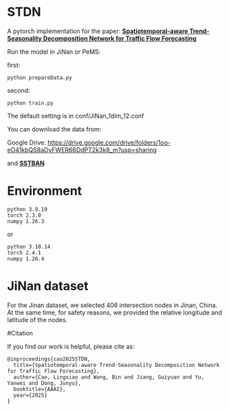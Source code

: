 # STDN

A pytorch implementation for the paper: **[Spatiotemporal-aware Trend-Seasonality Decomposition Network for Traffic Flow Forecasting](https://arxiv.org/abs/2502.12213)**

Run the model in JiNan or PeMS:

first:
```
python prepareData.py
```
second:
```
python train.py
```
The default setting is in conf/JiNan_1dim_12.conf
 
You can download the data from:

Google Drive: https://drive.google.com/drive/folders/1oo-eO41kbQS8aDyFWER66DdPT2k3k8_m?usp=sharing

and **[SSTBAN](https://github.com/guoshnBJTU/SSTBAN)**

# Environment
```
python 3.9.19
torch 2.3.0
numpy 1.26.3
```
or
```
python 3.10.14
torch 2.4.1
numpy 1.26.4
```
# JiNan dataset

For the Jinan dataset, we selected 406 intersection nodes in Jinan, China. At the same time, for safety reasons, we provided the relative longitude and latitude of the nodes.

#Citation

If you find our work is helpful, please cite as:

```
@inproceedings{cao2025STDN,
  title={Spatiotemporal-aware Trend-Seasonality Decomposition Network for Traffic Flow Forecasting},
  author={Cao, Lingxiao and Wang, Bin and Jiang, Guiyuan and Yu, Yanwei and Dong, Junyu},
  booktitle={AAAI},
  year={2025}
}
```
